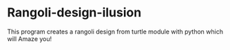 # Rangoli-design-ilusion
This program creates a rangoli design from turtle module with python which will Amaze you!
